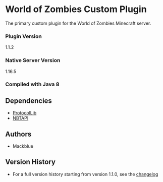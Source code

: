 # World of Zombies Custom Plugin

The primary custom plugin for the World of Zombies Minecraft server.

### Plugin Version

1.1.2

### Native Server Version

1.16.5

### Compiled with Java 8

## Dependencies

  - [ProtocolLib](https://www.spigotmc.org/resources/protocollib.1997/)
  - [NBTAPI](https://www.spigotmc.org/resources/nbt-api.7939/)

## Authors

- Mackblue

## Version History

- For a full version history starting from version 1.1.0, see the [changelog](./src/main/resources/changelog.txt)
